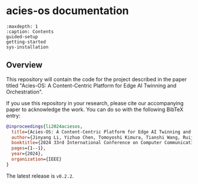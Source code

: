 # acies-os documentation

```{toctree}
:maxdepth: 1
:caption: Contents
guided-setup
getting-started
sys-installation
```

## Overview

This repository will contain the code for the project described in the paper
titled "Acies-OS: A Content-Centric Platform for Edge AI Twinning and
Orchestration".

If you use this repository in your research, please cite our accompanying paper to acknowledge the work. You can do so with the following BibTeX entry:

```bibtex
@inproceedings{li2024aciesos,
  title={Acies-OS: A Content-Centric Platform for Edge AI Twinning and Orchestration},
  author={Jinyang Li, Yizhuo Chen, Tomoyoshi Kimura, Tianshi Wang, Ruijie Wang, Denizhan Kara, Yigong Hu, Li Wu, Walid A. Hanafy, Abel Souza, Prashant Shenoy, Maggie Wigness, Joydeep Bhattacharyya, Jae Kim, Guijun Wang, Greg Kimberly, Josh Eckhardt, Denis Osipychev, Tarek Abdelzaher},
  booktitle={2024 33rd International Conference on Computer Communications and Networks (ICCCN)},
  pages={1--1},
  year={2024},
  organization={IEEE}
}
```

The latest release is `v0.2.2`.
